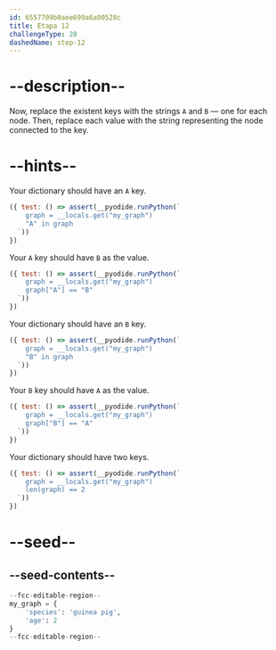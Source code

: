 ```yaml
---
id: 6557709b0aee699a6a00528c
title: Etapa 12
challengeType: 20
dashedName: step-12
---
```


# --description--

Now, replace the existent keys with the strings `A` and `B` — one for each node. Then, replace each value with the string representing the node connected to the key.

# --hints--

Your dictionary should have an `A` key.

```js
({ test: () => assert(__pyodide.runPython(`
    graph = __locals.get("my_graph")
    "A" in graph
  `))
})
```

Your `A` key should have `B` as the value.

```js
({ test: () => assert(__pyodide.runPython(`
    graph = __locals.get("my_graph")
    graph["A"] == "B"
  `))
})
```

Your dictionary should have an `B` key.

```js
({ test: () => assert(__pyodide.runPython(`
    graph = __locals.get("my_graph")
    "B" in graph
  `))
})
```

Your `B` key should have `A` as the value.

```js
({ test: () => assert(__pyodide.runPython(`
    graph = __locals.get("my_graph")
    graph["B"] == "A"
  `))
})
```

Your dictionary should have two keys.

```js
({ test: () => assert(__pyodide.runPython(`
    graph = __locals.get("my_graph")
    len(graph) == 2
  `))
})
```

# --seed--

## --seed-contents--

```py
--fcc-editable-region--
my_graph = {
    'species': 'guinea pig',
    'age': 2
}
--fcc-editable-region--
```
